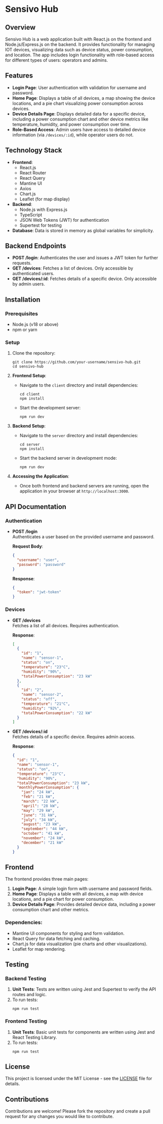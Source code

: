 
# Sensivo Hub

## Overview
Sensivo Hub is a web application built with React.js on the frontend and Node.js/Express.js on the backend. It provides functionality for managing IOT devices, visualizing data such as device status, power consumption, and location. The app includes login functionality with role-based access for different types of users: operators and admins.

## Features
- **Login Page**: User authentication with validation for username and password.
- **Home Page**: Displays a table of all devices, a map showing the device locations, and a pie chart visualizing power consumption across devices.
- **Device Details Page**: Displays detailed data for a specific device, including a power consumption chart and other device metrics like temperature, humidity, and power consumption over time.
- **Role-Based Access**: Admin users have access to detailed device information (via `/devices/:id`), while operator users do not.
  
## Technology Stack
- **Frontend**: 
  - React.js
  - React Router
  - React Query
  - Mantine UI
  - Axios
  - Chart.js
  - Leaflet (for map display)
- **Backend**:
  - Node.js with Express.js
  - TypeScript
  - JSON Web Tokens (JWT) for authentication
  - Supertest for testing
- **Database**: Data is stored in memory as global variables for simplicity.

## Backend Endpoints
- **POST /login**: Authenticates the user and issues a JWT token for further requests.
- **GET /devices**: Fetches a list of devices. Only accessible by authenticated users.
- **GET /devices/:id**: Fetches details of a specific device. Only accessible by admin users.

## Installation

### Prerequisites
- Node.js (v18 or above)
- npm or yarn

### Setup

1. Clone the repository:
   ```
   git clone https://github.com/your-username/sensivo-hub.git
   cd sensivo-hub
   ```

2. **Frontend Setup**:
   - Navigate to the `client` directory and install dependencies:
     ```
     cd client
     npm install
     ```
   - Start the development server:
     ```
     npm run dev
     ```

3. **Backend Setup**:
   - Navigate to the `server` directory and install dependencies:
     ```
     cd server
     npm install
     ```
   - Start the backend server in development mode:
     ```
     npm run dev
     ```

4. **Accessing the Application**:
   - Once both frontend and backend servers are running, open the application in your browser at `http://localhost:3000`.

## API Documentation

### Authentication

- **POST /login**  
  Authenticates a user based on the provided username and password.

  **Request Body**:
  ```json
  {
    "username": "user",
    "password": "password"
  }
  ```

  **Response**:
  ```json
  {
    "token": "jwt-token"
  }
  ```

### Devices

- **GET /devices**  
  Fetches a list of all devices. Requires authentication.

  **Response**:
  ```json
  [
    {
      "id": "1",
      "name": "sensor-1",
      "status": "on",
      "temperature": "23°C",
      "humidity": "90%",
      "totalPowerConsumption": "23 kW"
    },
    {
      "id": "2",
      "name": "sensor-2",
      "status": "off",
      "temperature": "21°C",
      "humidity": "92%",
      "totalPowerConsumption": "22 kW"
    }
  ]
  ```

- **GET /devices/:id**  
  Fetches details of a specific device. Requires admin access.

  **Response**:
  ```json
  {
    "id": "1",
    "name": "sensor-1",
    "status": "on",
    "temperature": "23°C",
    "humidity": "90%",
    "totalPowerConsumption": "23 kW",
    "monthlyPowerConsumption": {
      "jan": "24 kW",
      "feb": "21 kW",
      "march": "22 kW",
      "april": "28 kW",
      "may": "29 kW",
      "june": "31 kW",
      "july": "34 kW",
      "august": "23 kW",
      "september": "44 kW",
      "october": "41 kW",
      "november": "24 kW",
      "december": "21 kW"
    }
  }
  ```

## Frontend

The frontend provides three main pages:

1. **Login Page**: A simple login form with username and password fields.
2. **Home Page**: Displays a table with all devices, a map with device locations, and a pie chart for power consumption.
3. **Device Details Page**: Provides detailed device data, including a power consumption chart and other metrics.

### Dependencies:
- Mantine UI components for styling and form validation.
- React Query for data fetching and caching.
- Chart.js for data visualization (pie charts and other visualizations).
- Leaflet for map rendering.

## Testing

### Backend Testing

1. **Unit Tests**: Tests are written using Jest and Supertest to verify the API routes and logic.
2. To run tests:
   ```
   npm run test
   ```

### Frontend Testing

1. **Unit Tests**: Basic unit tests for components are written using Jest and React Testing Library.
2. To run tests:
   ```
   npm run test
   ```

## License
This project is licensed under the MIT License - see the [LICENSE](LICENSE) file for details.

## Contributions
Contributions are welcome! Please fork the repository and create a pull request for any changes you would like to contribute.
